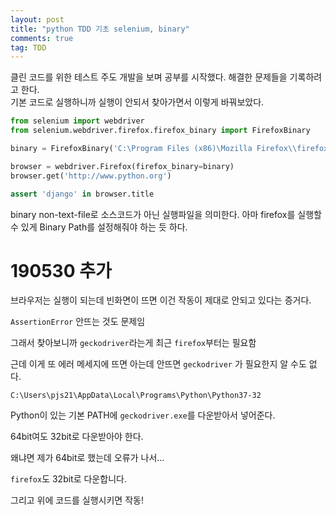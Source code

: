 ```yaml
---
layout: post
title: "python TDD 기초 selenium, binary"
comments: true
tag: TDD
---
```


클린 코드를 위한 테스트 주도 개발을 보며 공부를 시작했다.
해결한 문제들을 기록하려고 한다.   
기본 코드로 실행하니까 실행이 안되서 찾아가면서 이렇게 바꿔보았다.

```python
from selenium import webdriver
from selenium.webdriver.firefox.firefox_binary import FirefoxBinary

binary = FirefoxBinary('C:\Program Files (x86)\Mozilla Firefox\\firefox.exe')

browser = webdriver.Firefox(firefox_binary=binary)
browser.get('http://www.python.org')

assert 'django' in browser.title
```

binary non-text-file로 소스코드가 아닌 실행파일을 의미한다.
아마 firefox를 실행할 수 있게 Binary Path를 설정해줘야 하는 듯 하다.

# 190530 추가

브라우저는 실행이 되는데 빈화면이 뜨면 이건 작동이 제대로 안되고 있다는 증거다.

`AssertionError` 안뜨는 것도 문제임  

그래서 찾아보니까 `geckodriver`라는게 최근 `firefox`부터는 필요함

근데 이게 또 에러 메세지에 뜨면 아는데 안뜨면 `geckodriver` 가 필요한지 알 수도 없다.

`C:\Users\pjs21\AppData\Local\Programs\Python\Python37-32`

Python이 있는 기본 PATH에 `geckodriver.exe`를 다운받아서 넣어준다.

64bit여도 32bit로 다운받아야 한다.

왜냐면 제가 64bit로 했는데 오류가 나서...

`firefox`도 32bit로 다운합니다.

그리고 위에 코드를 실행시키면 작동!
